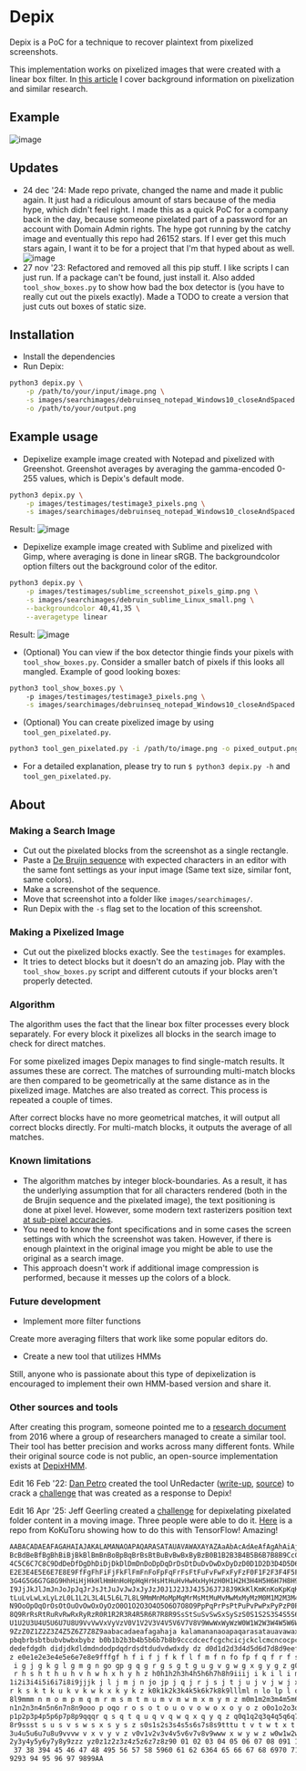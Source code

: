 # Depix

Depix is a PoC for a technique to recover plaintext from pixelized screenshots.

This implementation works on pixelized images that were created with a linear box filter.
In [this article](https://www.spipm.nl/2030.html) I cover background information on pixelization and similar research.

## Example

![image](docs/img/Recovering_prototype_latest.png)

## Updates

* 24 dec '24: Made repo private, changed the name and made it public again. It just had a ridiculous amount of stars because of the media hype, which didn't feel right. I made this as a quick PoC for a company back in the day, because someone pixelated part of a password for an account with Domain Admin rights. The hype got running by the catchy image and eventually this repo had 26152 stars. If I ever get this much stars again, I want it to be for a project that I'm that hyped about as well.
![image](images/stars.png)
* 27 nov '23: Refactored and removed all this pip stuff. I like scripts I can just run. If a package can't be found, just install it. Also added `tool_show_boxes.py` to show how bad the box detector is (you have to really cut out the pixels exactly). Made a TODO to create a version that just cuts out boxes of static size.

## Installation

* Install the dependencies
* Run Depix:

```sh
python3 depix.py \
    -p /path/to/your/input/image.png \
    -s images/searchimages/debruinseq_notepad_Windows10_closeAndSpaced.png \
    -o /path/to/your/output.png
```


## Example usage

* Depixelize example image created with Notepad and pixelized with Greenshot. Greenshot averages by averaging the gamma-encoded 0-255 values, which is Depix's default mode.

```sh
python3 depix.py \
    -p images/testimages/testimage3_pixels.png \
    -s images/searchimages/debruinseq_notepad_Windows10_closeAndSpaced.png
```

Result: ![image](docs/img/example_output_multiword.png)

* Depixelize example image created with Sublime and pixelized with Gimp, where averaging is done in linear sRGB. The backgroundcolor option filters out the background color of the editor.

```sh
python3 depix.py \
    -p images/testimages/sublime_screenshot_pixels_gimp.png \
    -s images/searchimages/debruin_sublime_Linux_small.png \
    --backgroundcolor 40,41,35 \
    --averagetype linear
```

Result: ![image](docs/img/output_depixelizedExample_linear.png)

* (Optional) You can view if the box detector thingie finds your pixels with `tool_show_boxes.py`. Consider a smaller batch of pixels if this looks all mangled. Example of good looking boxes:

```sh
python3 tool_show_boxes.py \ 
    -p images/testimages/testimage3_pixels.png \
    -s images/searchimages/debruinseq_notepad_Windows10_closeAndSpaced.png
```

* (Optional) You can create pixelized image by using `tool_gen_pixelated.py`.

```sh
python3 tool_gen_pixelated.py -i /path/to/image.png -o pixed_output.png
```

* For a detailed explanation, please try to run `$ python3 depix.py -h` and `tool_gen_pixelated.py`.

## About

### Making a Search Image

* Cut out the pixelated blocks from the screenshot as a single rectangle.
* Paste a [De Bruijn sequence](https://en.wikipedia.org/wiki/De_Bruijn_sequence) with expected characters in an editor with the same font settings as your input image (Same text size, similar font, same colors).
* Make a screenshot of the sequence.
* Move that screenshot into a folder like `images/searchimages/`.
* Run Depix with the `-s` flag set to the location of this screenshot.

### Making a Pixelized Image

* Cut out the pixelized blocks exactly. See the `testimages` for examples.
* It tries to detect blocks but it doesn't do an amazing job. Play with the `tool_show_boxes.py` script and different cutouts if your blocks aren't properly detected.

### Algorithm

The algorithm uses the fact that the linear box filter processes every block separately. For every block it pixelizes all blocks in the search image to check for direct matches.

For some pixelized images Depix manages to find single-match results. It assumes these are correct. The matches of surrounding multi-match blocks are then compared to be geometrically at the same distance as in the pixelized image. Matches are also treated as correct. This process is repeated a couple of times.

After correct blocks have no more geometrical matches, it will output all correct blocks directly. For multi-match blocks, it outputs the average of all matches.

### Known limitations

* The algorithm matches by integer block-boundaries. As a result, it has the underlying assumption that for all characters rendered (both in the de Brujin sequence and the pixelated image), the text positioning is done at pixel level. However, some modern text rasterizers position text [at sub-pixel accuracies](http://agg.sourceforge.net/antigrain.com/research/font_rasterization/).
* You need to know the font specifications and in some cases the screen settings with which the screenshot was taken. However, if there is enough plaintext in the original image you might be able to use the original as a search image.
* This approach doesn't work if additional image compression is performed, because it messes up the colors of a block.

### Future development

* Implement more filter functions

Create more averaging filters that work like some popular editors do.

* Create a new tool that utilizes HMMs

Still, anyone who is passionate about this type of depixelization is encouraged to implement their own HMM-based version and share it.

### Other sources and tools

After creating this program, someone pointed me to a [research document](https://www.researchgate.net/publication/305423573_On_the_Ineffectiveness_of_Mosaicing_and_Blurring_as_Tools_for_Document_Redaction) from 2016 where a group of researchers managed to create a similar tool. Their tool has better precision and works across many different fonts. While their original source code is not public, an open-source implementation exists at [DepixHMM](https://github.com/JonasSchatz/DepixHMM).

Edit 16 Feb '22: [Dan Petro](https://bishopfox.com/authors/dan-petro) created the tool UnRedacter ([write-up](https://bishopfox.com/blog/unredacter-tool-never-pixelation), [source](https://github.com/BishopFox/unredacter)) to crack a [challenge](https://labs.jumpsec.com/can-depix-deobfuscate-your-data/) that was created as a response to Depix!

Edit 16 Apr '25: Jeff Geerling created a [challenge](https://www.jeffgeerling.com/blog/2025/its-easier-ever-de-censor-videos) for depixelating pixelated folder content in a moving image. Three people were able to do it. [Here](https://github.com/KoKuToru/de-pixelate_gaV-O6NPWrI) is a repo from KoKuToru showing how to do this with TensorFlow! Amazing!





```sh
AABACADAEAFAGAHAIAJAKALAMANAOAPAQARASATAUAVAWAXAYAZAaAbAcAdAeAfAgAhAiAjAkAlAmAnAoApAqArAsAtAuAvAwAxAyAzA0A1A2A3A4A5A6A7A8A9Bb
BcBdBeBfBgBhBiBjBkBlBmBnBoBpBqBrBsBtBuBvBwBxByBzB0B1B2B3B4B5B6B7B8B9CcCdCeCfCgChCiCjCkClCmCnCoCpCqCrCsCtCuCvCwCxCyCzC0C1C2C3C
4C5C6C7C8C9DdDeDfDgDhDiDjDkDlDmDnDoDpDqDrDsDtDuDvDwDxDyDzD0D1D2D3D4D5D6D7D8D9EeEfEgEhEiEjEkElEmEnEoEpEqErEsEtEuEvEwExEyEzE0E1
E2E3E4E5E6E7E8E9FfFgFhFiFjFkFlFmFnFoFpFqFrFsFtFuFvFwFxFyFzF0F1F2F3F4F5F6F7F8F9GgGhGiGjGkGlGmGnGoGpGqGrGsGtGuGvGwGxGyGzG0G1G2G
3G4G5G6G7G8G9HhHiHjHkHlHmHnHoHpHqHrHsHtHuHvHwHxHyHzH0H1H2H3H4H5H6H7H8H9IiIjIkIlImInIoIpIqIrIsItIuIvIwIxIyIzI0I1I2I3I4I5I6I7I8
I9JjJkJlJmJnJoJpJqJrJsJtJuJvJwJxJyJzJ0J1J2J3J4J5J6J7J8J9KkKlKmKnKoKpKqKrKsKtKuKvKwKxKyKzK0K1K2K3K4K5K6K7K8K9LlLmLnLoLpLqLrLsL
tLuLvLwLxLyLzL0L1L2L3L4L5L6L7L8L9MmMnMoMpMqMrMsMtMuMvMwMxMyMzM0M1M2M3M4M5M6M7M8M9NnNoNpNqNrNsNtNuNvNwNxNyNzN0N1N2N3N4N5N6N7N8
N9OoOpOqOrOsOtOuOvOwOxOyOzO0O1O2O3O4O5O6O7O8O9PpPqPrPsPtPuPvPwPxPyPzP0P1P2P3P4P5P6P7P8P9QqQrQsQtQuQvQwQxQyQzQ0Q1Q2Q3Q4Q5Q6Q7Q
8Q9RrRsRtRuRvRwRxRyRzR0R1R2R3R4R5R6R7R8R9SsStSuSvSwSxSySzS0S1S2S3S4S5S6S7S8S9TtTuTvTwTxTyTzT0T1T2T3T4T5T6T7T8T9UuUvUwUxUyUzU0
U1U2U3U4U5U6U7U8U9VvVwVxVyVzV0V1V2V3V4V5V6V7V8V9WwWxWyWzW0W1W2W3W4W5W6W7W8W9XxXyXzX0X1X2X3X4X5X6X7X8X9YyYzY0Y1Y2Y3Y4Y5Y6Y7Y8Y
9ZzZ0Z1Z2Z3Z4Z5Z6Z7Z8Z9aabacadaeafagahaja kalamananaoapaqarasatauavawaxayaz a0a1a2a3a4a5a6a7a8a9bbcbdbebfbgbhbibjbkblbmbn bob
pbqbrbsbtbubvbwbxbybz b0b1b2b3b4b5b6b7b8b9cccdcecfcgchcicjckclcmcncocpcqcrcsc t c u c v c w c x c y c z c0c1c2c3c4c5c6c7c8c9d
dedefdgdh didjdkdldmdndodpdqdrdsdtdudvdwdxdy dz d0d1d2d3d4d5d6d7d8d9eefeg eheiejekelemeneo ep eq er es et euev e w e x e y e
z e0e1e2e3e4e5e6e7e8e9fffgf h f i f j f k f l f m f n fo fp f q f r f s f t f u f v f w f x f y f z f0f1f2f3f4f5f6f7f8f9ggghg
 i g j g k g l g m g n go gp g q g r g s g t g u g v g w g x g y g z g0g1g2g3g4g5g6g7g8g9hhhi h j h k h l h m h n ho hp h q h
 r h s h t h u h v h w h x h y h z h0h1h2h3h4h5h6h7h8h9iiij i k i l i m i n io ip i q i r i s i t i u i v i w i x i y i z i0i
1i2i3i4i5i6i7i8i9jjjk j l j m j n jo jp j q j r j s j t j u j v j w j x j y j z j0j1j2j3j4j5j6j7j8j9kkkl k m k n ko kp k q k
r k s k t k u k v k w k x k y k z k0k1k2k3k4k5k6k7k8k9lllml n lo lp l q l r l s l t l u l v l w l x l y l z l0l1l2l3l4l5l6l7l
8l9mmm n m o m p m q m r m s m t m u m v m w m x m y m z m0m1m2m3m4m5m6m7m8m9nnn o npn qnr n s n t n u n v n w n x n y n z n0
n1n2n3n4n5n6n7n8n9ooo p oqo r o s o t o u o v o w o x o y o z o0o1o2o3o4o5o6o7o8o9pppq p r p s p t p u p v p w p x p y p z p0
p1p2p3p4p5p6p7p8p9qqqr q s q t q u q v q w q x q y q z q0q1q2q3q4q5q6q7q8q9rrrs r t r u r v r w r x r y r z r0r1r2r3r4r5r6r7r
8r9ssst s u s v s w s x s y s z s0s1s2s3s4s5s6s7s8s9tttu t v t w t x t y t z t0t1t2t3t4t5t6t7t8t9uuuv u w u x u y u z u0u1u2u
3u4u5u6u7u8u9vvvw v x v y v z v0v1v2v3v4v5v6v7v8v9www x w y w z w0w1w2w3w4w5w6w7w8w9xxx y x z x0x1x2x3x4x5x6x7x8x9yyy z y0y1y
2y3y4y5y6y7y8y9zzz yz0z1z2z3z4z5z6z7z8z90 01 02 03 04 05 06 07 08 091 12 13 14 15 16 17 18 192 23 24 25 26 27 28 293 34 35 36
 37 38 394 45 46 47 48 495 56 57 58 5960 61 62 6364 65 66 67 68 6970 71 72 7374 75 76 77 78 7980 81 8283 84 85 86 87 8890 91
9293 94 95 96 97 9899AA
```
